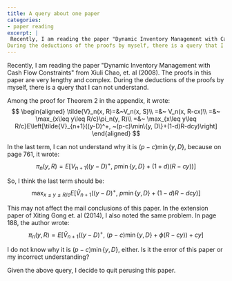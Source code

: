 ```yaml
---
title: A query about one paper
categories:
- paper reading
excerpt: |
 Recently, I am reading the paper "Dynamic Inventory Management with Cash Flow Constraints" from Xiuli Chao, et. al (2008).  The proofs in this paper is very lengthy and complex.
During the deductions of the proofs by myself, there is a query that I can not understand.
---
```


Recently, I am reading the paper "Dynamic Inventory Management with Cash Flow Constraints" from Xiuli Chao, et. al (2008).  The proofs in this paper are very lengthy and complex.
During the deductions of the proofs by myself, there is a query that I can not understand.

Among the proof for Theorem 2 in the appendix, it wrote:
$$
\begin{aligned}
\tilde{V}_n(x, R)=&~V_n(x, S)\\
=&~ V_n(x, R-cx)\\
=&~ \max_{x\leq y\leq R/c}\pi_n(y, R)\\
=&~ \max_{x\leq y\leq R/c}E\left[\tilde{V}_{n+1}((y-D)^+, ~(p-c)\min\{y, D\}+(1-d)R-dcy)\right]
\end{aligned}
$$

In the last term, I can not understand why it is $(p-c)\min\{y, D\}$, because on page 761, it wrote:
$$
\pi_n(y, R)=E\left[V_{n+1}((y-D)^+, ~p\min\{y, D\}+(1+d)(R-cy))\right]
$$

So, I think the last term should be:
$$
\max_{x\leq y\leq R/c}E\left[\tilde{V}_{n+1}((y-D)^+, ~p\min\{y, D\}+(1-d)R-dcy)\right]
$$

This may not affect the mail conclusions of this paper. In the extension paper of Xiting Gong et. al (2014), I also noted the same problem. In page 188, the author wrote:
$$
\pi_n(y, R)=E\left[\tilde{V}_{n+1}((y-D)^+, ~(p-c)\min\{y, D\}+\phi(R-cy))+cy\right]
$$

I do not know why it is $(p-c)\min\{y, D\}$, either. Is it the error of this paper or my incorrect understanding?

Given the above query, I decide to quit perusing this paper.
